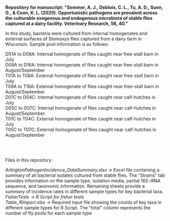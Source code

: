 **Repository for manuscript: "Sommer, A. J., Deblois, C. L., Tu, A. D., Suen, G., & Coon, K. L. (2025). Opportunistic pathogens are prevalent across the culturable exogenous and endogenous microbiota of stable flies captured at a dairy facility. Veterinary Research, 56, 40."** 

In this study, bacteria were cultured from internal homogenates and external surfaces of Stomoxys flies captured from a dairy farm in Wisconsin. Sample pool information is as follows:


D01A to D08A: Internal homogenate of flies caught near free-stall barn in July <br />
D09A to D16A: Internal homogenate of flies caught near free-stall barn in August/September <br />
T01A to T08A: External homogenate of flies caught near free-stall barn in July <br />
T09A to T16A: External homogenate of flies caught near free-stall barn in August/September <br />
D01C to D04C: Internal homogenate of flies caught near calf-hutches in July <br />
D05C to D07C: Internal homogenate of flies caught near calf-hutches in August/September <br />
T01C to T04C: External homogenate of flies caught near calf-hutches in July <br />
T05C to T07C: External homogenate of flies caught near calf-hutches in August/September <br />


<br />
<br />

Files in this repository:

*ArlingtonPathogenIncidence_DataSummary.xlsx* -> Excel file containing a summary of all bacterial isolates cultured from stable flies. The "Strains" tab provides information on the sample type, isolation media, partial 16S rRNA sequence, and taxonomic information. Remaining sheets provide a summary of incidence rates in different sample types for key bacterial taxa. <br />
*FisherTests -> R Script for fisher tests* <br />
*Table_RImport.xlsx* -> Required input file showing the counts of key taxa in different sample types for R Script. The "total" column represents the number of fly pools for each sample type <br />
